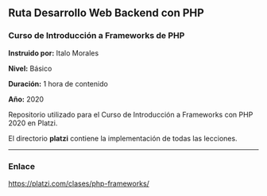 ## Ruta Desarrollo Web Backend con PHP

### Curso de Introducción a Frameworks de PHP

**Instruido por:** Italo Morales

**Nivel:** Básico

**Duración:** 1 hora de contenido

**Año:** 2020

Repositorio utilizado para el Curso de Introducción a Frameworks con PHP 2020
 en Platzi.

El directorio **platzi** contiene la implementación de todas las lecciones.

---

### Enlace

https://platzi.com/clases/php-frameworks/
